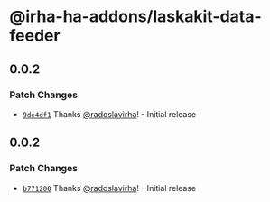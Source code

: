 # @irha-ha-addons/laskakit-data-feeder

## 0.0.2

### Patch Changes

- [`9de4df1`](https://github.com/radoslavirha/ha-addons/commit/9de4df1f2439434aed6e1973c638a8e6d2bfaffb) Thanks [@radoslavirha](https://github.com/radoslavirha)! - Initial release

## 0.0.2

### Patch Changes

- [`b771200`](https://github.com/radoslavirha/ha-addons/commit/b771200f366bfdcdddabd85830bb43af71667354) Thanks [@radoslavirha](https://github.com/radoslavirha)! - Initial release
